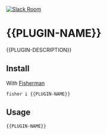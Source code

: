 [![Slack Room][slack-badge]][slack-link]

# {{PLUGIN-NAME}}

{{PLUGIN-DESCRIPTION}}

## Install

With [Fisherman]

```
fisher i {{PLUGIN-NAME}}
```

## Usage

```fish
{{PLUGIN-NAME}}
```

[slack-link]: https://fisherman-wharf.herokuapp.com/
[slack-badge]: https://img.shields.io/badge/slack-join%20the%20chat-00B9FF.svg?style=flat-square
[Fisherman]: https://github.com/fisherman/fisherman
